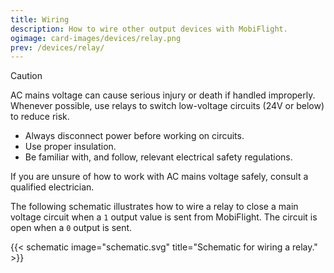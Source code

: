 ```yaml
---
title: Wiring
description: How to wire other output devices with MobiFlight.
ogimage: card-images/devices/relay.png
prev: /devices/relay/
---
```


> [!CAUTION]
> AC mains voltage can cause serious injury or death if handled improperly. Whenever possible, use relays to switch low-voltage circuits (24V or below) to reduce risk.
>
> - Always disconnect power before working on circuits.
> - Use proper insulation.
> - Be familiar with, and follow, relevant electrical safety regulations.
>
> If you are unsure of how to work with AC mains voltage safely, consult a qualified electrician.

The following schematic illustrates how to wire a relay to close a main voltage circuit when a `1` output value is sent from MobiFlight. The circuit is open when a `0` output is sent.

{{< schematic image="schematic.svg" title="Schematic for wiring a relay." >}}
